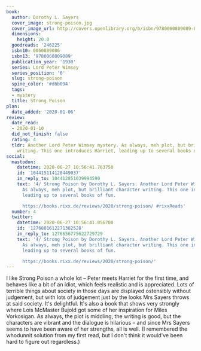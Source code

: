 ```yaml
---
book:
  author: Dorothy L. Sayers
  cover_image: strong-poison.jpg
  cover_image_url: http://covers.openlibrary.org/b/isbn/9780060809089-L.jpg
  dimensions:
    height: 20.0
  goodreads: '246225'
  isbn10: 0060809086
  isbn13: '9780060809089'
  publication_year: '1930'
  series: Lord Peter Wimsey
  series_position: '6'
  slug: strong-poison
  spine_color: '#d6b094'
  tags:
  - mystery
  title: Strong Poison
plan:
  date_added: '2020-01-06'
review:
  date_read:
  - 2020-01-10
  did_not_finish: false
  rating: 4
  tldr: Another Lord Peter Wimsey mystery. As always, meh plot, but brilliant character
    writing. This one introduces Harriet, leading up to several books of fun.
social:
  mastodon:
    datetime: 2020-06-27 10:56:41.763750
    id: '104415114120449037'
    in_reply_to: 104412851039994590
    text: '4/ Strong Poison by Dorothy L. Sayers. Another Lord Peter Wimsey mystery.
      As always, meh plot, but brilliant character writing. This one introduces Harriet,
      leading up to several books of fun.

      https://books.rixx.de/reviews/2020/strong-poison/ #rixxReads'
  number: 4
  twitter:
    datetime: 2020-06-27 10:56:41.056708
    id: '1276801612271382528'
    in_reply_to: 1276656775622729729
    text: '4/ Strong Poison by Dorothy L. Sayers. Another Lord Peter Wimsey mystery.
      As always, meh plot, but brilliant character writing. This one introduces Harriet,
      leading up to several books of fun.

      https://books.rixx.de/reviews/2020/strong-poison/'
---
```


I like Strong Poison a whole lot – Peter meets Harriet for the first time, and behaves like a bit of an idiot, which feels realistic and is appreciated. Lots of terrible things about society in those days are displayed ostensibly without judgement, but with lots of judgement just by the looks Mrs Sayers throws at said society. It's delightful.
It's also a book that shows very strongly where Lois McMaster Bujold got some of her inspiration for Miles Vorkosigan. As always, the plot is middling, the writing is good, but the characters are vibrant and the dialogue is hilarious – and since Mrs Sayers seems to have been aware of her strengths, all is well. (I remembered the whodunnit solution from my first read, but I don't think it would've been hard to figure out regardless.)

